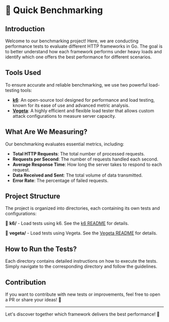 # 🚀 Quick Benchmarking

## Introduction
Welcome to our benchmarking project! Here, we are conducting performance tests to evaluate different HTTP frameworks in Go. The goal is to better understand how each framework performs under heavy loads and identify which one offers the best performance for different scenarios.

## Tools Used
To ensure accurate and reliable benchmarking, we use two powerful load-testing tools:

- **[k6](./k6/README.md)**: An open-source tool designed for performance and load testing, known for its ease of use and advanced metric analysis.
- **[Vegeta](./vegeta/README.md)**: A highly efficient and flexible load tester that allows custom attack configurations to measure server capacity.

## What Are We Measuring?
Our benchmarking evaluates essential metrics, including:
- **Total HTTP Requests**: The total number of processed requests.
- **Requests per Second**: The number of requests handled each second.
- **Average Response Time**: How long the server takes to respond to each request.
- **Data Received and Sent**: The total volume of data transmitted.
- **Error Rate**: The percentage of failed requests.

## Project Structure
The project is organized into directories, each containing its own tests and configurations:

📁 **k6/** - Load tests using k6. See the [k6 README](./k6/README.md) for details.

📁 **vegeta/** - Load tests using Vegeta. See the [Vegeta README](./vegeta/README.md) for details.

## How to Run the Tests?
Each directory contains detailed instructions on how to execute the tests. Simply navigate to the corresponding directory and follow the guidelines.

## Contribution
If you want to contribute with new tests or improvements, feel free to open a PR or share your ideas! 🚀

---
Let's discover together which framework delivers the best performance! 🎯

